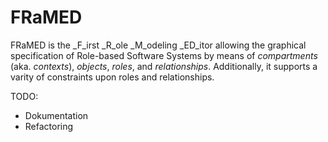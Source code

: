 FRaMED
======

FRaMED is the _F_irst _R_ole _M_odeling _ED_itor allowing the graphical specification of Role-based Software Systems
by means of *compartments* (aka. *contexts*), *objects*, *roles*, and *relationships*.
Additionally, it supports a varity of constraints upon roles and relationships. 

TODO:
- Dokumentation
- Refactoring


